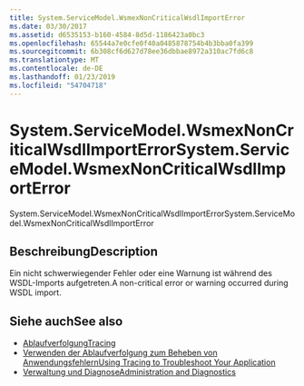 ```yaml
---
title: System.ServiceModel.WsmexNonCriticalWsdlImportError
ms.date: 03/30/2017
ms.assetid: d6535153-b160-4584-8d5d-1186423a0bc3
ms.openlocfilehash: 65544a7e0cfe0f40a0485878754b4b3bba0fa399
ms.sourcegitcommit: 6b308cf6d627d78ee36dbbae8972a310ac7fd6c8
ms.translationtype: MT
ms.contentlocale: de-DE
ms.lasthandoff: 01/23/2019
ms.locfileid: "54704718"
---
```

# <a name="systemservicemodelwsmexnoncriticalwsdlimporterror"></a><span data-ttu-id="b8cef-102">System.ServiceModel.WsmexNonCriticalWsdlImportError</span><span class="sxs-lookup"><span data-stu-id="b8cef-102">System.ServiceModel.WsmexNonCriticalWsdlImportError</span></span>
<span data-ttu-id="b8cef-103">System.ServiceModel.WsmexNonCriticalWsdlImportError</span><span class="sxs-lookup"><span data-stu-id="b8cef-103">System.ServiceModel.WsmexNonCriticalWsdlImportError</span></span>  
  
## <a name="description"></a><span data-ttu-id="b8cef-104">Beschreibung</span><span class="sxs-lookup"><span data-stu-id="b8cef-104">Description</span></span>  
 <span data-ttu-id="b8cef-105">Ein nicht schwerwiegender Fehler oder eine Warnung ist während des WSDL-Imports aufgetreten.</span><span class="sxs-lookup"><span data-stu-id="b8cef-105">A non-critical error or warning occurred during WSDL import.</span></span>  
  
## <a name="see-also"></a><span data-ttu-id="b8cef-106">Siehe auch</span><span class="sxs-lookup"><span data-stu-id="b8cef-106">See also</span></span>
- [<span data-ttu-id="b8cef-107">Ablaufverfolgung</span><span class="sxs-lookup"><span data-stu-id="b8cef-107">Tracing</span></span>](../../../../../docs/framework/wcf/diagnostics/tracing/index.md)
- [<span data-ttu-id="b8cef-108">Verwenden der Ablaufverfolgung zum Beheben von Anwendungsfehlern</span><span class="sxs-lookup"><span data-stu-id="b8cef-108">Using Tracing to Troubleshoot Your Application</span></span>](../../../../../docs/framework/wcf/diagnostics/tracing/using-tracing-to-troubleshoot-your-application.md)
- [<span data-ttu-id="b8cef-109">Verwaltung und Diagnose</span><span class="sxs-lookup"><span data-stu-id="b8cef-109">Administration and Diagnostics</span></span>](../../../../../docs/framework/wcf/diagnostics/index.md)
